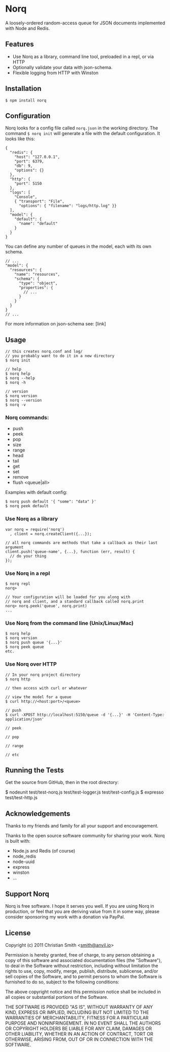 # Norq

A loosely-ordered random-access queue for JSON documents implemented with Node and Redis.

## Features

  * Use Norq as a library, command line tool, preloaded in a repl, or via HTTP
  * Optionally validate your data with json-schema.
  * Flexible logging from HTTP with Winston

## Installation

    $ npm install norq

## Configuration

Norq looks for a config file called `norq.json` in the working directory. The command `$ norq init` will generate a file with the default configuration. It looks like this:

    {
      "redis": {
        "host": "127.0.0.1",
        "port": 6379,
        "db": 9,
        "options": {}
      },
      "http": {
        "port": 5150
      },
      "logs": [
        "Console",
        { "transport": "File",
          "options": { "filename": "logs/http.log" }}
      ],
      "model": {
        "default": {
          "name": "default"
        }
      }
    }

You can define any number of queues in the model, each with its own schema.

    // ...
    "model": {
      "resources": {
        "name": "resources",
        "schema": {
          "type": "object",
          "properties": {
            // ...  
          }
        }
      }
    }
    // ...

For more information on json-schema see: [link]

## Usage

    // this creates norq.conf and log/
    // you probably want to do it in a new directory
    $ norq init 

    // help
    $ norq help
    $ norq --help
    $ norq -h

    // version
    $ norq version
    $ norq --version
    $ norq -v

### Norq commands:

  * push <queue> <json> 
  * peek <queue>
  * pop <queue>
  * size <queue>
  * range <queue> <start> <end>
  * head <queue> <length>
  * tail <queue> <length>
  * get <queue> <id>
  * set <queue> <id> <json>
  * remove <queue> <id>
  * flush <queue|all>

  Examples with default config:

    $ norq push default '{ "some": "data" }'
    $ norq peek default


### Use Norq as a library

    var norq = require('norq')
      , client = norq.createClient({...});

    // all norq commands are methods that take a callback as their last argument
    client.push('queue-name', {...}, function (err, result) {
      // do your thing 
    });

### Use Norq in a repl

    $ norq repl
    norq> 

    // Your configuration will be loaded for you along with 
    // norq and client, and a standard callback called norq.print
    norq> norq.peek('queue', norq.print)
    ...

### Use Norq from the command line (Unix/Linux/Mac)

    $ norq help
    $ norq version
    $ norq push queue '{...}' 
    $ norq peek queue 
    etc.

### Use Norq over HTTP

    // In your norq project directory
    $ norq http

    // then access with curl or whatever

    // view the model for a queue
    $ curl http://<host:port>/<queue>

    // push
    $ curl -XPOST http://localhost:5150/queue -d '{...}' -H 'Content-Type: application/json'

    // peek

    // pop

    // range

    // etc

## Running the Tests

  Get the source from GitHub, then in the root directory:

  $ nodeunit test/test-norq.js test/test-logger.js test/test-config.js
  $ expresso test/test-http.js

## Acknowledgements

  Thanks to my friends and family for all your support and encouragement.

  Thanks to the open source software community for sharing your work. Norq is built with:
  * Node.js and Redis (of course)
  * node_redis
  * node-uuid
  * express
  * winston
  * ...

## Support Norq

Norq is free software. I hope it serves you well. If you are using Norq in production, or feel that you are deriving value from it in some way, please consider sponsoring my work with a donation via PayPal.  

## License

Copyright (c) 2011 Christian Smith &lt;smith@anvil.io&gt; 

Permission is hereby granted, free of charge, to any person obtaining a copy
of this software and associated documentation files (the "Software"), to deal
in the Software without restriction, including without limitation the rights
to use, copy, modify, merge, publish, distribute, sublicense, and/or sell
copies of the Software, and to permit persons to whom the Software is
furnished to do so, subject to the following conditions:

The above copyright notice and this permission notice shall be included in
all copies or substantial portions of the Software.

THE SOFTWARE IS PROVIDED "AS IS", WITHOUT WARRANTY OF ANY KIND, EXPRESS OR
IMPLIED, INCLUDING BUT NOT LIMITED TO THE WARRANTIES OF MERCHANTABILITY,
FITNESS FOR A PARTICULAR PURPOSE AND NONINFRINGEMENT. IN NO EVENT SHALL THE
AUTHORS OR COPYRIGHT HOLDERS BE LIABLE FOR ANY CLAIM, DAMAGES OR OTHER
LIABILITY, WHETHER IN AN ACTION OF CONTRACT, TORT OR OTHERWISE, ARISING FROM,
OUT OF OR IN CONNECTION WITH THE SOFTWARE.
